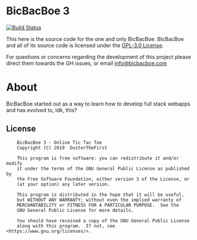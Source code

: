 # BicBacBoe 3
[![Build Status](https://travis-ci.org/DusterTheFirst/bicbacboe.svg?branch=master)](https://travis-ci.org/DusterTheFirst/bicbacboe)

This here is the source code for the one and only BicBacBoe. BicBacBoe and all of its source code is licensed under the [GPL-3.0 License](#License).

For questions or concerns regarding the development of this project please direct them towards the GH issues, or email [info@bicbacboe.com](mailto:info@bicbacboe.com)

# About
BicBacBoe started out as a way to learn how to develop full stack webapps and has evolved to, idk, this?

## License
        BicBacBoe 3 - Online Tic Tac Toe
        Copyright (C) 2019  DusterTheFirst

        This program is free software: you can redistribute it and/or modify
        it under the terms of the GNU General Public License as published by
        the Free Software Foundation, either version 3 of the License, or
        (at your option) any later version.

        This program is distributed in the hope that it will be useful,
        but WITHOUT ANY WARRANTY; without even the implied warranty of
        MERCHANTABILITY or FITNESS FOR A PARTICULAR PURPOSE.  See the
        GNU General Public License for more details.

        You should have received a copy of the GNU General Public License
        along with this program.  If not, see <https://www.gnu.org/licenses/>.

